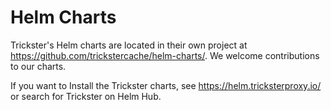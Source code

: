 # Helm Charts

Trickster's Helm charts are located in their own project at <https://github.com/trickstercache/helm-charts/>. We welcome contributions to our charts.

If you want to Install the Trickster charts, see <https://helm.tricksterproxy.io/> or search for Trickster on Helm Hub.
